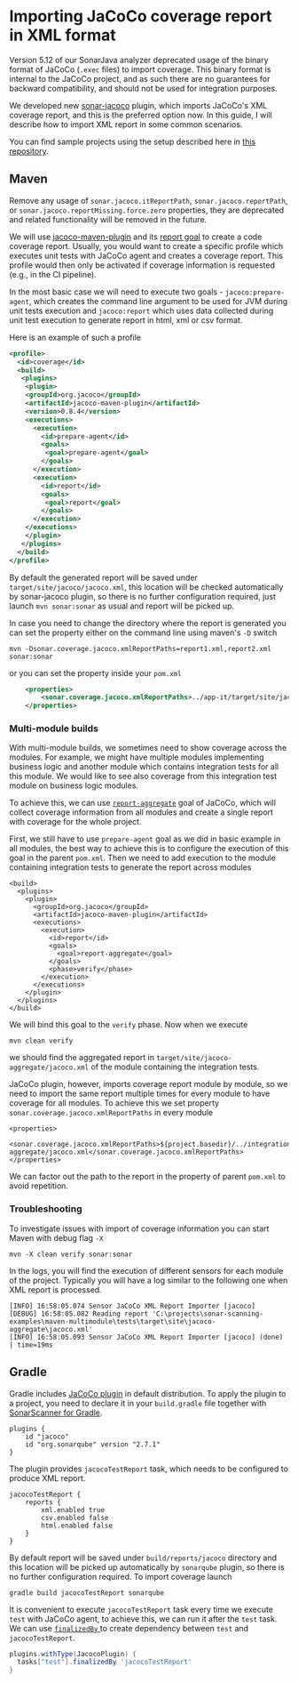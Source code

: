 # Importing JaCoCo coverage report in XML format

Version 5.12 of our SonarJava analyzer deprecated usage of the binary format of JaCoCo (`.exec` files) to import coverage. This binary format is internal to the JaCoCo project, and as such there are no guarantees for backward compatibility, and should not be used for integration purposes. 

We developed new [sonar-jacoco](https://docs.sonarqube.org/display/PLUG/JaCoCo+Plugin) plugin, which imports JaCoCo's XML coverage report, and this is the preferred option now. In this guide, I will describe how to import XML report in some common scenarios.

You can find sample projects using the setup described here in [this repository](https://github.com/SonarSource/sonar-scanning-examples).

## Maven

Remove any usage of `sonar.jacoco.itReportPath`, `sonar.jacoco.reportPath`, or `sonar.jacoco.reportMissing.force.zero` properties, they are deprecated and related functionality will be removed in the future.

We will use [jacoco-maven-plugin](https://www.jacoco.org/jacoco/trunk/doc/maven.html) and its [report goal](https://www.eclemma.org/jacoco/trunk/doc/report-mojo.html) to create a code coverage report. Usually, you would want to create a specific profile which executes unit tests with JaCoCo agent and creates a coverage report. This profile would then only be activated if coverage information is requested (e.g., in the CI pipeline).

In the most basic case we will need to execute two goals - `jacoco:prepare-agent`, which creates the command line argument to be used for JVM during unit tests execution and `jacoco:report` which uses data collected during unit test execution to generate report in html, xml or csv format.

Here is an example of such a profile

```xml
<profile>
  <id>coverage</id>
  <build>
   <plugins>
    <plugin>
    <groupId>org.jacoco</groupId>
    <artifactId>jacoco-maven-plugin</artifactId>
    <version>0.8.4</version>
    <executions>
      <execution>
        <id>prepare-agent</id>
        <goals>
         <goal>prepare-agent</goal>
        </goals>
      </execution>
      <execution>
        <id>report</id>
        <goals>
         <goal>report</goal>
        </goals>
      </execution>
    </executions>
    </plugin>
   </plugins>
  </build>
</profile>
```

By default the generated report will be saved under `target/site/jacoco/jacoco.xml`, this location will be checked automatically by sonar-jacoco plugin, so there is no further configuration required, just launch `mvn sonar:sonar` as usual and report will be picked up.

In case you need to change the directory where the report is generated you can set the property either on the command line using maven's  `-D` switch 

```
mvn -Dsonar.coverage.jacoco.xmlReportPaths=report1.xml,report2.xml sonar:sonar 
```

or you can set the property inside your `pom.xml` 

```xml
    <properties>
        <sonar.coverage.jacoco.xmlReportPaths>../app-it/target/site/jacoco-aggregate/jacoco.xml</sonar.coverage.jacoco.xmlReportPaths>
    </properties>

```

### Multi-module builds

With multi-module builds, we sometimes need to show coverage across the modules. For example, we might have multiple modules implementing business logic and another module which contains integration tests for all this module. We would like to see also coverage from this integration test module on business logic modules.

To achieve this, we can use [`report-aggregate`](https://www.jacoco.org/jacoco/trunk/doc/report-aggregate-mojo.html) goal of JaCoCo, which will collect coverage information from all modules and create a single report with coverage for the whole project. 

First, we still have to use `prepare-agent` goal as we did in basic example in all modules, the best way to achieve this is to configure the execution of this goal in the parent `pom.xml`. Then we need to add execution to the module containing integration tests to generate the report across modules

```
<build>
  <plugins>
    <plugin>
      <groupId>org.jacoco</groupId>
      <artifactId>jacoco-maven-plugin</artifactId>
      <executions>
        <execution>
          <id>report</id>
          <goals>
            <goal>report-aggregate</goal>
          </goals>
          <phase>verify</phase>
        </execution>
      </executions>
    </plugin>
  </plugins>
</build>
```

We will bind this goal to the `verify` phase. Now when we execute

```
mvn clean verify
```

we should find the aggregated report in `target/site/jacoco-aggregate/jacoco.xml` of the module containing the integration tests.

JaCoCo plugin, however, imports coverage report module by module, so we need to import the same report multiple times for every module to have coverage for all modules. To achieve this we set property `sonar.coverage.jacoco.xmlReportPaths` in every module 

```
<properties>
  <sonar.coverage.jacoco.xmlReportPaths>${project.basedir}/../integration_tests/target/site/jacoco-aggregate/jacoco.xml</sonar.coverage.jacoco.xmlReportPaths>
</properties>
```

We can factor out the path to the report in the property of parent `pom.xml` to avoid repetition.

### Troubleshooting

To investigate issues with import of coverage information you can start Maven with debug flag `-X`

```
mvn -X clean verify sonar:sonar 
```

In the logs, you will find the execution of different sensors for each module of the project. Typically you will have a log similar to the following one when XML report is processed.

```
[INFO] 16:58:05.074 Sensor JaCoCo XML Report Importer [jacoco]
[DEBUG] 16:58:05.082 Reading report 'C:\projects\sonar-scanning-examples\maven-multimodule\tests\target\site\jacoco-aggregate\jacoco.xml'
[INFO] 16:58:05.093 Sensor JaCoCo XML Report Importer [jacoco] (done) | time=19ms
```



## Gradle

Gradle includes [JaCoCo plugin](https://docs.gradle.org/current/userguide/jacoco_plugin.html) in default distribution. To apply the plugin to a project, you need to declare it in your `build.gradle` file together with [SonarScanner for Gradle](https://docs.sonarqube.org/latest/analysis/scan/sonarscanner-for-gradle/).

```
plugins {
    id "jacoco"
    id "org.sonarqube" version "2.7.1"
}
```

The plugin provides `jacocoTestReport` task, which needs to be configured to produce XML report.

```
jacocoTestReport {
    reports {
        xml.enabled true
        csv.enabled false
        html.enabled false
    }
}
```

By default report will be saved under `build/reports/jacoco` directory and this location will be picked up automatically by `sonarqube` plugin, so there is no further configuration required. To import coverage launch

```
gradle build jacocoTestReport sonarqube
```

It is convenient to execute `jacocoTestReport` task every time we execute `test` with JaCoCo agent, to achieve this, we can run it after the `test` task. We can use [`finalizedBy` ](https://docs.gradle.org/current/userguide/more_about_tasks.html#sec:finalizer_tasks) to create dependency between `test` and `jacocoTestReport`. 

```groovy
plugins.withType(JacocoPlugin) {
  tasks["test"].finalizedBy 'jacocoTestReport'
}
```
